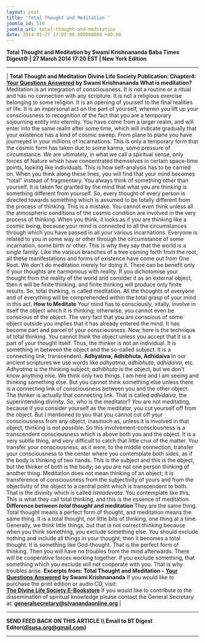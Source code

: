 ```yaml
---
layout: post
title: 'Total Thought and Meditation '
joomla_id: 510
joomla_url: total-thought-and-meditation
date: 2014-03-27 17:02:00.000000000 +00:00
---
```

 **Total Thought and Meditation by Swami Krishnananda**
**Baba Times Digest© | 27 March 2014 17:20 EST | New York Edition**
* * *
| 
**Total Thought and Meditation**
**Divine Life Society Publication: Chapter4:** [**Your Questions Answered**](http://www.swami-krishnananda.org/ans/ans_04.html) **by Swami Krishnananda**
**What is meditation?**
Meditation is an integration of consciousness. It is not a routine or a ritual and has no connection with any scripture. It is not a religious exercise belonging to some religion. It is an opening of yourself to the final realities of life. It is an impersonal act on the part of yourself, wherein you lift up your consciousness to recognition of the fact that you are a temporary sojourning entity into eternity.
You have come from a larger realm, and will enter into the same realm after some time, which will indicate gradually that your existence has a kind of cosmic sweep. From plane to plane you have journeyed in your millions of incarnations. This is only a temporary form that the cosmic form has taken due to some karma, some pressure of circumstance. We are ultimately, in what we call a spiritual sense, only forces of Nature which have concentrated themselves in certain space-time points, looking like individuals. This is how self-analysis has to be carried on. When you think along these lines, you will find that your mind becomes "total" instead of fragmentary.
You always think of something other than yourself. It is taken for granted by the mind that what you are thinking is something different from yourself. So, every thought of every person is directed towards something which is assumed to be totally different from the process of thinking. This is a mistake.
You cannot even think unless all the atmospheric conditions of the cosmic condition are involved in the very process of thinking. When you think, it looks as if you are thinking like a cosmic being, because your mind is connected to all the circumstances through which you have passed in all your various incarnations.
Everyone is related to you in some way or other through the circumstance of some incarnation, some birth or other. This is why they say that the world is a single family. Like the various branches of a tree coming forth from the root, all these manifestations and forms of existence have come out from One Root.
We don't do meditation merely for doing it. There can be benefit only if your thoughts are harmonious with reality. If you dichotomise your thought from the reality of the world and consider it as an external object, then it will be finite thinking, and finite thinking will produce only finite results. So, total thinking, is called meditation. All the thoughts of everyone and of everything will be comprehended within the total grasp of your mind in this act.
**How to Meditate**
Your mind has to consciously, vitally, involve in itself the object which it is thinking; otherwise, you cannot even be conscious of the object. The very fact that you are conscious of some object outside you implies that it has already entered the mind. It has become part and parcel of your consciousness. Now, here is the technique of total thinking. You cannot think the object unless you accept that it is a part of your thought itself. Thus, the thinker is not an individual. It is something in between the object and the so-called subject. It is a connecting link, transcendent.
**Adhyatma, Adhibhuta, Adhidaiva**
In our ancient scriptures we use words like _adhyatma_, _adhibhuta_, _adhidaiva_, etc. _Adhyatma_ is the thinking subject; _adhibhuta_ is the object, but we don't know anything else. We think only two things. I am here and I am seeing and thinking something else. But you cannot think something else unless there is a connecting link of consciousness between you and the other object. The thinker is actually that connecting link. That is called _adhidaiva_, the superintending divinity. So, who is the meditator?
_You_ are not meditating, because if you consider yourself as the meditator, you cut yourself off from the object. But I mentioned to you that you cannot cut off your consciousness from any object, inasmuch as, unless it is involved in that object, thinking is not possible. So this involvement-consciousness is a transcendent consciousness which is above both you and the object. It is a very subtle thing, and very difficult to catch that little crux of the matter.
You transfer your consciousness, as it were, to the middle connection, transfer your consciousness to the center where you contemplate both sides, as if the body is thinking of two hands. This is the subject and this is the object, but the thinker of both is the body; so you are not one person thinking of another thing. Meditation does not mean thinking of an object; it is transference of consciousness from the subjectivity of yours and from the objectivity of the object to a central point which is transcendent to both. That is the divinity which is called _Ishtadevata_. You contemplate like this. This is what they call total thinking, and this is the essence of meditation.
**Difference between _total thought_ and meditation**
They are the same thing. Total thought means a perfect form of thought, and meditation means the same thing. It is a total thought, not little bits of thinking, one thing at a time. Generally, we think little things, but that is not correct thinking because when you think something, you exclude something else. You should exclude nothing and include all things in your thought; then it becomes a total thought. It is something like God-thought. That is the perfect form of thinking. Then you will have no troubles from the mind afterwards. There will be cooperative forces working together. If you exclude something, that something which you exclude will not cooperate with you. That is why troubles arise.
**Excerpts from:**
**Total Thought and Meditation -** [**Your Questions Answered**](http://www.swami-krishnananda.org/ans/ans_04.html) **by Swami Krishnananda**
If you would like to purchase the print edition or audio CD, visit:   
 [**The Divine Life Society E-Bookstore**](http://www.dlshq.org/cgi-bin/store/commerce.cgi?category=krishnananda&cart_id=1394930528.401)
If you would like to contribute to the dissemination of spiritual knowledge please contact the General Secretary at:
**[generalsecretary@sivanandaonline.org](mailto:generalsecretary@sivanandaonline.org)**
 |
* * *
**SEND FEED BACK ON THIS ARTICLE \\\ Email to BT Digest Editor[](mailto:dlsusa.org@gmail.com?subject=DLS%20Posts)(dlsusa.org@gmail.com)**
* * *
